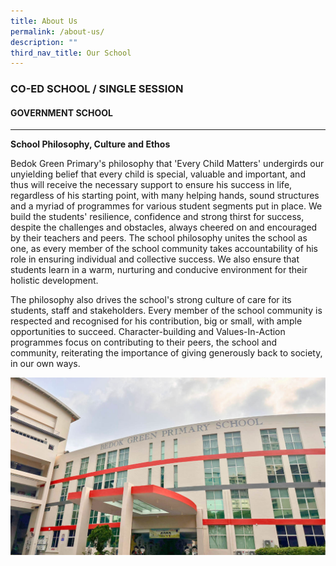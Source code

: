 ```yaml
---
title: About Us
permalink: /about-us/
description: ""
third_nav_title: Our School
---
```

### CO-ED SCHOOL / SINGLE SESSION

#### GOVERNMENT SCHOOL
-----------------

**School Philosophy, Culture and Ethos**

Bedok Green Primary's philosophy that 'Every Child Matters' undergirds our unyielding belief that every child is special, valuable and important, and thus will receive the necessary support to ensure his success in life, regardless of his starting point, with many helping hands, sound structures and a myriad of programmes for various student segments put in place. We build the students' resilience, confidence and strong thirst for success, despite the challenges and obstacles, always cheered on and encouraged by their teachers and peers. The school philosophy unites the school as one, as every member of the school community takes accountability of his role in ensuring individual and collective success. We also ensure that students learn in a warm, nurturing and conducive environment for their holistic development.  

The philosophy also drives the school's strong culture of care for its students, staff and stakeholders. Every member of the school community is respected and recognised for his contribution, big or small, with ample opportunities to succeed. Character-building and Values-In-Action programmes focus on contributing to their peers, the school and community, reiterating the importance of giving generously back to society, in our own ways.

![](/images/original%20photo.jpg)